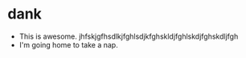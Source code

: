 # dank

- This is awesome. jhfskjgfhsdlkjfghlsdjkfghskldjfghlskdjfghskdljfgh
- I'm going home to take a nap.
